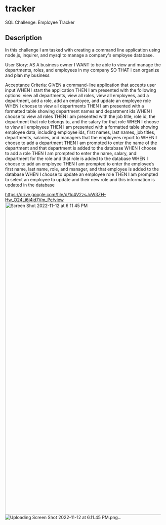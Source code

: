 # tracker 
SQL Challenge: Employee Tracker

## Description

In this challenge I am tasked with creating a command line application using node.js, inquirer, and mysql to manage a company's employee database.

User Story:
AS A business owner
I WANT to be able to view and manage the departments, roles, and employees in my company
SO THAT I can organize and plan my business

Acceptance Criteria:
GIVEN a command-line application that accepts user input
WHEN I start the application
THEN I am presented with the following options: view all departments, view all roles, view all employees, add a department, add a role, add an employee, and update an employee role
WHEN I choose to view all departments
THEN I am presented with a formatted table showing department names and department ids
WHEN I choose to view all roles
THEN I am presented with the job title, role id, the department that role belongs to, and the salary for that role
WHEN I choose to view all employees
THEN I am presented with a formatted table showing employee data, including employee ids, first names, last names, job titles, departments, salaries, and managers that the employees report to
WHEN I choose to add a department
THEN I am prompted to enter the name of the department and that department is added to the database
WHEN I choose to add a role
THEN I am prompted to enter the name, salary, and department for the role and that role is added to the database
WHEN I choose to add an employee
THEN I am prompted to enter the employee’s first name, last name, role, and manager, and that employee is added to the database
WHEN I choose to update an employee role
THEN I am prompted to select an employee to update and their new role and this information is updated in the database

https://drive.google.com/file/d/1c4V2zsJxW3ZH-Hw_O24Li6j4id7Vm_Pc/view
<img width="1009" alt="Screen Shot 2022-11-12 at 6 11 45 PM" src="https://user-images.githubusercontent.com/113868025/201502336-32b6aa92-4a6a-4d9e-a9a5-ca3ba9644e39.png">
![Uploading Screen Shot 2022-11-12 at 6.11.45 PM.png…]()
